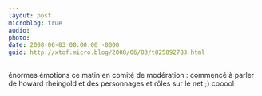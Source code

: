 ```yaml
---
layout: post
microblog: true
audio: 
photo: 
date: 2008-06-03 00:00:00 -0000
guid: http://xtof.micro.blog/2008/06/03/t825892783.html
---
```

énormes émotions ce matin en comité de modération : commencé à parler de howard rheingold et des personnages et rôles sur le net ;) cooool
